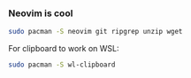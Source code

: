 ### Neovim is cool

```bash
sudo pacman -S neovim git ripgrep unzip wget
```

For clipboard to work on WSL:

```bash
sudo pacman -S wl-clipboard
```
